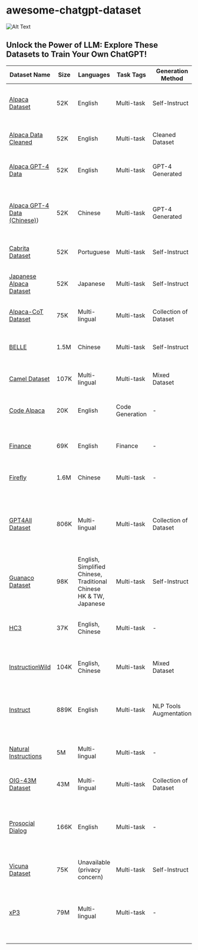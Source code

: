 # awesome-chatgpt-dataset
![Alt Text](https://github.com/voidful/awesome-chatgpt-dataset/raw/main/A%20cat%20%20to%20Unlock%20the%20Power%20of%20LLM%20Explore%20These%20Datasets%20to%20Train%20Your%20Own%20ChatGPT!.gif)    

## Unlock the Power of LLM: Explore These Datasets to Train Your Own ChatGPT!

| Dataset Name                                                                                                   | Size | Languages                                                          | Task Tags       | Generation Method      | Source                                                                                      | Cost  | License                            |
|----------------------------------------------------------------------------------------------------------------|------|--------------------------------------------------------------------|-----------------|------------------------|---------------------------------------------------------------------------------------------|-------|------------------------------------|
| [Alpaca Dataset](https://github.com/tatsu-lab/stanford_alpaca)                                                 | 52K  | English                                                            | Multi-task      | Self-Instruct          | 175 seed instructions by OpenAI API                                                         | <$500 | CC By NC 4.0; OpenAI terms of use  |
| [Alpaca Data Cleaned](https://github.com/gururise/AlpacaDataCleaned)                                           | 52K  | English                                                            | Multi-task      | Cleaned Dataset        | Revised version of Alpaca Dataset                                                           | -     | -                                  |
| [Alpaca GPT-4 Data](https://github.com/Instruction-Tuning-with-GPT-4/GPT-4-LLM)                                | 52K  | English                                                            | Multi-task      | GPT-4 Generated        | Generated by GPT-4 using Alpaca prompts                                                     | -     | -                                  |
| [Alpaca GPT-4 Data (Chinese)](https://github.com/Instruction-Tuning-with-GPT-4/GPT-4-LLM))                     | 52K  | Chinese                                                            | Multi-task      | GPT-4 Generated        | Generated by GPT-4 using Chinese prompts translated from Alpaca by ChatGPT                  | -     | -                                  |
| [Cabrita Dataset](https://github.com/22-hours/cabrita)                                                         | 52K  | Portuguese                                                         | Multi-task      | Self-Instruct          | Translated from Alpaca Data                                                                 | -     |                                    |
| [Japanese Alpaca Dataset](https://github.com/shi3z/alpaca_ja)                                                  | 52K  | Japanese                                                           | Multi-task      | Self-Instruct          | Translated from Alpaca Data by ChatGPT API                                                  | $45   | CC By NC 4.0; OpenAI terms of use  |
| [Alpaca-CoT Dataset](https://github.com/PhoebusSi/Alpaca-CoT)                                                  | 75K  | Multi-lingual                                                      | Multi-task      | Collection of Dataset  | FLAN Chain-of-Thought dataset                                                               | -     |                                    |
| [BELLE](https://github.com/LianjiaTech/BELLE)                                                                  | 1.5M | Chinese                                                            | Multi-task      | Self-Instruct          | 175 translated seed instructions of Alpaca Dataset                                          | -     | Research only; OpenAI terms of use |
| [Camel Dataset](https://github.com/Open-Catalyst-Project/ocp/blob/main/docs/source/tutorials/Camel_Dataset.md) | 107K | Multi-lingual                                                      | Multi-task      | Mixed Dataset          | Role-playing between AIs (Open AI API)                                                      | -     |                                    |
| [Code Alpaca](https://github.com/sahil280114/codealpaca)                                                       | 20K  | English                                                            | Code Generation | -                      | Code generation task involving 20,022 samples                                               | -     | -                                  |
| [Finance](https://huggingface.co/datasets/gbharti/finance-alpaca)                                              | 69K  | English                                                            | Finance         | -                      | 68,912 financial related instructions                                                       | -     | -                                  |
| [Firefly](https://github.com/yangjianxin1/Firefly)                                                             | 1.6M | Chinese                                                            | Multi-task      | -                      | 1,649,398 Chinese instructions in 23 NLP tasks                                              | -     | -                                  |
| [GPT4All Dataset](https://github.com/nomic-ai/gpt4all)                                                         | 806K | Multi-lingual                                                      | Multi-task      | Collection of Dataset  | Subset of LAION OIG, StackOverflow Question, BigSciense/p3 dataset. Answered by OpenAI API. | -     |                                    |
| [Guanaco Dataset](https://huggingface.co/datasets/JosephusCheung/GuanacoDataset)                               | 98K  | English, Simplified Chinese, Traditional Chinese HK & TW, Japanese | Multi-task      | Self-Instruct          | 175 translated seed instructions of Alpaca Dataset                                          | $6K   | GPL-3.0; OpenAI terms of use       |
| [HC3](https://huggingface.co/datasets/Hello-SimpleAI/HC3)                                                      | 37K  | English, Chinese                                                   | Multi-task      | -                      | 37,175 instructions generated by ChatGPT and human                                          | -     | -                                  |
| [InstructionWild](https://github.com/XueFuzhao/InstructionWild)                                                | 104K | English, Chinese                                                   | Multi-task      | Mixed Dataset          | 429 seed instructions from the Internet                                                     | $880  | Research only; OpenAI terms of use |
| [Instruct](https://huggingface.co/datasets/swype/instruct)                                                     | 889K | English                                                            | Multi-task      | NLP Tools Augmentation | 888,969 English instructions, augmentation using AllenAI NLP tools                          | -     | -                                  |
| [Natural Instructions](https://github.com/allenai/natural-instructions)                                        | 5M   | Multi-lingual                                                      | Multi-task      | -                      | 5,040,134 instructions collected from diverse NLP tasks                                     | -     | -                                  |
| [OIG-43M Dataset](https://laion.ai/blog/oig-dataset/)                                                          | 43M  | Multi-lingual                                                      | Multi-task      | Collection of Dataset  | Together, LAION, and Ontocord.ai.                                                           | -     |                                    |
| [Prosocial Dialog](https://huggingface.co/datasets/allenai/prosocial-dialog)                                   | 166K | English                                                            | Multi-task      | -                      | 165,681 instructions produced by GPT-3 rewrites questions and human feedback                | -     | -                                  |
| [Vicuna Dataset](https://huggingface.co/datasets/anon8231489123/ShareGPT_Vicuna_unfiltered)                    | 75K  | Unavailable (privacy concern)                                      | Multi-task      | Self-Instruct          | ShareGPT                                                                                    | -     | -                                  |
| [xP3](https://huggingface.co/datasets/bigscience/xP3)                                                          | 79M  | Multi-lingual                                                      | Multi-task      | -                      | 78,883,588 instructions collected by prompts & datasets across 46 languages & 16 NLP tasks  | -     | -                                  |
